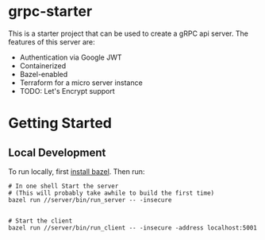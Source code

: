 # grpc-starter

This is a starter project that can be used to create a gRPC api server.  The features of this server are:

* Authentication via Google JWT
* Containerized
* Bazel-enabled
* Terraform for a micro server instance
* TODO: Let's Encrypt support


# Getting Started

## Local Development

To run locally, first [install bazel](https://docs.bazel.build/versions/master/install.html).  Then run:

```
# In one shell Start the server
# (This will probably take awhile to build the first time)
bazel run //server/bin/run_server -- -insecure


# Start the client
bazel run //server/bin/run_client -- -insecure -address localhost:5001
```

